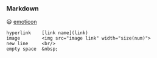 ### Markdown
:smiley: [emoticon](https://gist.github.com/rxaviers/7360908)

```
hyperlink    [link name](link)
image        <img src="image link" width="size(num)">
new line     <br/>
empty space  &nbsp;
```
